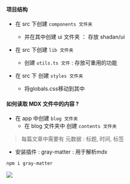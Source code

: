 



#### 项目结构

- 在 src 下创建 `components 文件夹`
  - 并在其中创建 ui 文件夹 ： 存放 shadan/ui
- 在 src 下创建 `lib 文件夹`
  - 创建 `utils.ts 文件` : 存放可重用的功能

- 在 src 下 创建 `styles 文件夹`
  - 将globals.css移动到其中



#### 如何读取 MDX 文件中的内容 ?

- 在 app 中创建 `blog 文件夹`
  - 在 blog 文件夹中 创建 `contents 文件夹`

> 每篇文章中需要有 元数据 : 标题, 时间, 标签



- 安装插件 : gray-matter : 用于解析mdx

```bash
npm i gray-matter
```

![](https://blog-1301393790.cos.ap-guangzhou.myqcloud.com/7RB6CR%28J%60CQV%7DK5P9Q%25%29%7DEB.jpg)

